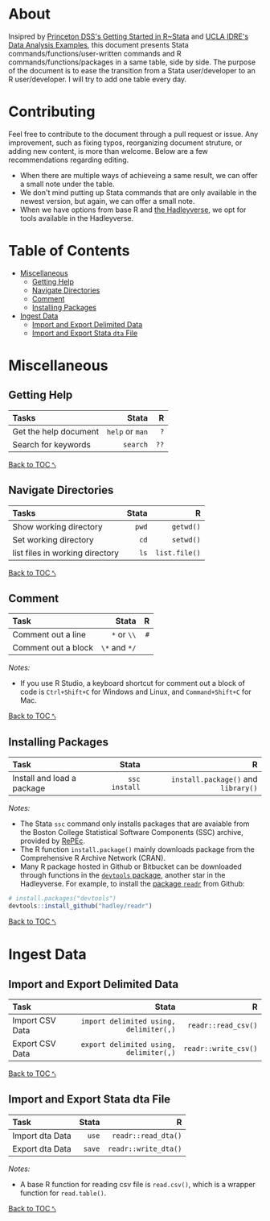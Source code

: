 # About 

Insipred by [Princeton DSS's Getting Started in R~Stata](http://dss.princeton.edu/training/RStata.pdf) and [UCLA IDRE's Data Analysis Examples](http://www.ats.ucla.edu/stat/dae/), this document presents Stata commands/functions/user-written commands and R commands/functions/packages in a same table, side by side. The purpose of the document is to ease the transition from a Stata user/developer to an R user/developer. I will try to add one table every day.

# Contributing

Feel free to contribute to the document through a pull request or issue. 
Any improvement, such as fixing typos, reorganizing document struture, or adding new content, is more than welcome.
Below are a few recommendations regarding editing.

- When there are multiple ways of achieveing a same result, we can offer a small note under the table.
- We don't mind putting up Stata commands that are only available in the newest version, but again, we can offer a small note.
- When we have options from base R and [the Hadleyverse](http://blog.revolutionanalytics.com/2015/03/hadleyverse.html), we opt for tools available in the Hadleyverse.  

# Table of Contents

- [Miscellaneous](#misccellaneous)
    - [Getting Help](#getting-help)
    - [Navigate Directories](#navigate-directories)
    - [Comment](#comment)
    - [Installing Packages](#installing-packages)
- [Ingest Data](#ingest-data)
    - [Import and Export Delimited Data](#import-and-export-delimited-data)
    - [Import and Export Stata `dta` File](#import-and-export-stata-dta-file)

# Miscellaneous

## Getting Help

| Tasks                           | Stata           | R            |
| :-----------------------------  | ---------------:| ------------:|
| Get the help document           | `help` or `man` | `?`          |
| Search for keywords             | `search`        | `??`         |

[Back to TOC ⤣](#table-of-contents)

## Navigate Directories

| Tasks                           | Stata           | R            |
| :-----------------------------  | ---------------:| ------------:|
| Show working directory          | `pwd`           | `getwd()`    |
| Set working directory           | `cd`            | `setwd()`    |
| list files in working directory | `ls`            | `list.file()`| 

[Back to TOC ⤣](#table-of-contents)

## Comment

| Task                            | Stata           | R            |
| :------------------------------ | ---------------:| ------------:|
| Comment out a line              | `*` or `\\`     | `#`          |
| Comment out a block             | `\*` and `*/`   |              |

_Notes:_ 
- If you use R Studio, a keyboard shortcut for comment out a block of code is `Ctrl+Shift+C` for Windows and Linux, and	`Command+Shift+C` for Mac. 

[Back to TOC ⤣](#table-of-contents)

## Installing Packages

| Task                            | Stata           | R                                    |
| :------------------------------ | ---------------:| ------------------------------------:|
| Install and load a package      | `ssc install`   | `install.package()` and `library()`  |

_Notes:_
- The Stata `ssc` command only installs packages that are avaiable from the Boston College Statistical Software Components (SSC) archive, provided by [RePEc](https://ideas.repec.org/s/boc/bocode.html).
- The R function `install.package()` mainly downloads package from the Comprehensive R Archive Network (CRAN).
- Many R package hosted in Github or Bitbucket can be downloaded through functions in the [`devtools` package](https://github.com/hadley/devtools), another star in the Hadleyverse. For example, to install the [package `readr`](https://github.com/hadley/readr) from Github: 
```r
# install.packages("devtools")
devtools::install_github("hadley/readr")
```
[Back to TOC ⤣](#table-of-contents)

# Ingest Data

## Import and Export Delimited Data

| Task                            | Stata                                    | R                                    |
| :------------------------------ | ----------------------------------------:| ------------------------------------:|
| Import CSV Data                 | `import delimited using, delimiter(,)`   | `readr::read_csv()`                  |
| Export CSV Data                 | `export delimited using, delimiter(,)`   | `readr::write_csv()`                 |

[Back to TOC ⤣](#table-of-contents)

## Import and Export Stata dta File

| Task                            | Stata                                    | R                                    |
| :------------------------------ | ----------------------------------------:| ------------------------------------:|
| Import dta Data                 | `use`                                    | `readr::read_dta()`                  |
| Export dta Data                 | `save`                                   | `readr::write_dta()`                 |

_Notes:_
- A base R function for reading csv file is `read.csv()`, which is a wrapper function for `read.table()`.

[Back to TOC ⤣](#table-of-contents)

